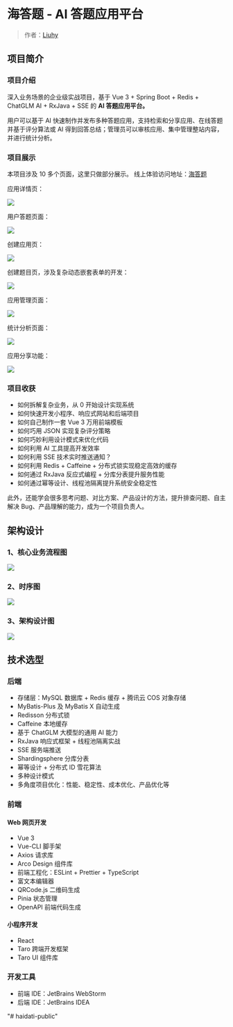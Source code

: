 # 海答题 - AI 答题应用平台

> 作者：[Liuhy](https://github.com/liyupi/)
>
>



## 项目简介

### 项目介绍

深入业务场景的企业级实战项目，基于 Vue 3 + Spring Boot + Redis + ChatGLM AI + RxJava + SSE 的 **AI 答题应用平台。**

用户可以基于 AI 快速制作并发布多种答题应用，支持检索和分享应用、在线答题并基于评分算法或 AI 得到回答总结；管理员可以审核应用、集中管理整站内容，并进行统计分析。



### 项目展示

本项目涉及 10 多个页面，这里只做部分展示。
线上体验访问地址：[海答题](http://haidati.l-hy.site/)

应用详情页：

![](https://github.com/Liuhy54/haidati-public/blob/picture/haidati/haidati-github-picture0.png)

用户答题页面：

![](https://github.com/Liuhy54/haidati-public/blob/picture/haidati/haidati-github-picture2.png)

创建应用页：

![](https://github.com/Liuhy54/haidati-public/blob/picture/haidati/haidati-github-picture4.png)

创建题目页，涉及复杂动态嵌套表单的开发：

![](https://github.com/Liuhy54/haidati-public/blob/picture/haidati/haidati-github-picture6.png)

应用管理页面：

![](https://github.com/Liuhy54/haidati-public/blob/picture/haidati/haidati-github-picture8.png)

统计分析页面：

![](https://github.com/Liuhy54/haidati-public/blob/picture/haidati/haidati-github-picture10.png)

应用分享功能：

![](https://github.com/Liuhy54/haidati-public/blob/picture/haidati/haidati-github-picture12.png)






### 项目收获

- 如何拆解复杂业务，从 0 开始设计实现系统
- 如何快速开发小程序、响应式网站和后端项目
- 如何自己制作一套 Vue 3 万用前端模板
- 如何巧用 JSON 实现复杂评分策略
- 如何巧妙利用设计模式来优化代码
- 如何利用 AI 工具提高开发效率
- 如何利用 SSE 技术实时推送通知？
- 如何利用 Redis + Caffeine + 分布式锁实现稳定高效的缓存
- 如何通过 RxJava 反应式编程 + 分库分表提升服务性能
- 如何通过幂等设计、线程池隔离提升系统安全稳定性

此外，还能学会很多思考问题、对比方案、产品设计的方法，提升排查问题、自主解决 Bug、产品理解的能力，成为一个项目负责人。




## 架构设计

### 1、核心业务流程图

![](https://github.com/Liuhy54/haidati-public/blob/picture/haidati/haidati-github-picture14.png)

### 2、时序图

![](https://github.com/Liuhy54/haidati-public/blob/picture/haidati/haidati-github-picture16.png)

### 3、架构设计图

![](https://github.com/Liuhy54/haidati-public/blob/picture/haidati/haidati-github-picture18.png)



## 技术选型

### 后端

- 存储层：MySQL 数据库 + Redis 缓存 + 腾讯云 COS 对象存储
- MyBatis-Plus 及 MyBatis X 自动生成
- Redisson 分布式锁
- Caffeine 本地缓存
- 基于 ChatGLM 大模型的通用 AI 能力
- RxJava 响应式框架 + 线程池隔离实战
- SSE 服务端推送
- Shardingsphere 分库分表
- 幂等设计 + 分布式 ID 雪花算法
- 多种设计模式
- 多角度项目优化：性能、稳定性、成本优化、产品优化等



### 前端

#### Web 网页开发

- Vue 3
- Vue-CLI 脚手架
- Axios 请求库
- Arco Design 组件库
- 前端工程化：ESLint + Prettier + TypeScript
- 富文本编辑器
- QRCode.js 二维码生成
- Pinia 状态管理
- OpenAPI 前端代码生成

#### 小程序开发

- React
- Taro 跨端开发框架
- Taro UI 组件库

### 开发工具

- 前端 IDE：JetBrains WebStorm
- 后端 IDE：JetBrains IDEA

"# haidati-public" 
